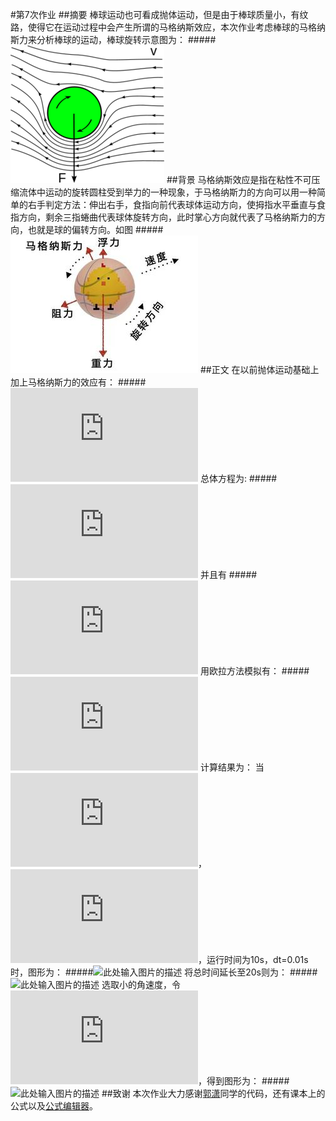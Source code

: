 #第7次作业
##摘要
   棒球运动也可看成抛体运动，但是由于棒球质量小，有纹路，使得它在运动过程中会产生所谓的马格纳斯效应，本次作业考虑棒球的马格纳斯力来分析棒球的运动，棒球旋转示意图为：
#####![此处输入图片的描述][1]
##背景
马格纳斯效应是指在粘性不可压缩流体中运动的旋转圆柱受到举力的一种现象，于马格纳斯力的方向可以用一种简单的右手判定方法：伸出右手，食指向前代表球体运动方向，使拇指水平垂直与食指方向，剩余三指蜷曲代表球体旋转方向，此时掌心方向就代表了马格纳斯力的方向，也就是球的偏转方向。如图
#####![此处输入图片的描述][2]
##正文
在以前抛体运动基础上加上马格纳斯力的效应有：
#####![此处输入图片的描述][3]
总体方程为:
#####![此处输入图片的描述][4]
并且有
#####![此处输入图片的描述][5]
用欧拉方法模拟有：
#####![此处输入图片的描述][6]
计算结果为：
当![此处输入图片的描述][7]，![此处输入图片的描述][8]，运行时间为10s，dt=0.01s时，图形为：
#####![此处输入图片的描述][9]
将总时间延长至20s则为：
#####![此处输入图片的描述][10]
选取小的角速度，令![此处输入图片的描述][11]，得到图形为：
#####![此处输入图片的描述][12]
##致谢
本次作业大力感谢[郭潇][13]同学的代码，还有课本上的公式以及[公式编辑器][14]。


  [1]: https://github.com/EPR123/1234567890/blob/master/%E4%B8%8B%E8%BD%BD.jpg
  [2]: https://github.com/EPR123/1234567890/blob/master/u=429039232,2944302496&fm=21&gp=0.jpg
  [3]: http://latex.codecogs.com/gif.latex?%5Cleft%5C%7B%5Cbegin%7Bmatrix%7D%20dx/dt=v_%7Bx%7D%5C%5C%20mdv_%7Bx%7D/dt=-Bvv_%7Bx%7D-S%5Comega%20v_%7Bz%7D%20%5C%5C%20dy/dt=v_%7By%7D%20%5C%5C%20mdv_%7Bx%7D/dt=-Bvv_%7By%7D%20%5C%5C%20mdv_%7By%7D/dt=-Bvv_%7Bz%7D&plus;S%5Comega%20v_%7Bx%7D-mg%20%5Cend%7Bmatrix%7D%5Cright.
  [4]: http://latex.codecogs.com/gif.latex?m%5Cfrac%7Bd%5E%7B2%7D%5Cvec%7Br%7D%7D%7Bdt%5E%7B2%7D%7D=m%5Cvec%7Bg%7D-Bv%5E%7B2%7D%5Cvec%7Bv_%7B0%7D%7D-S%5Cvec%7Bv%7D%5Ctimes%5Cvec%7B%20%5Comega%7D
  [5]: http://latex.codecogs.com/gif.latex?%5Cfrac%7BB%7D%7Bm%7D=0.0039&plus;%5Cfrac%7B0.0058%7D%7B1&plus;e%5E%7B%5Cfrac%7Bv-v_%7Bd%7D%7D%7B%5CDelta%20%7D%7D%7D
  [6]: http://latex.codecogs.com/gif.latex?%5Cleft%5C%7B%5Cbegin%7Bmatrix%7D%20x_%7Bi&plus;1%7D=v_%7Bx,i%7D%5CDelta%20t&plus;x_%7Bi%7D%5C%5C%20v_%7Bx,i&plus;1%7D=-%5Cfrac%7BB%7D%7Bm%7Dvv_%7Bx%7D&plus;%5Cfrac%7BS%7D%7Bm%7Dv_%7By%7D%5Comega%20_%7Bz%7D%5CDelta%20t&plus;v_%7Bx,i%7D%20%5C%5Cy_%7Bi&plus;1%7D=v_%7By,i%7D%5CDelta%20t&plus;y_%7Bi%7D%20%5C%5C%20v_%7By,i&plus;1%7D=-%5Cfrac%7BB%7D%7Bm%7Dvv_%7By%7D&plus;%5Cfrac%7BS%7D%7Bm%7Dv_%7Bz%7D%5Comega%20_%7Bx%7D%5CDelta%20t&plus;v_%7By,i%7D-g%5CDelta%20t%20%5C%5C%20z_%7Bi&plus;1%7D=v_%7Bz,i%7D%5CDelta%20t&plus;z_%7Bi%7D%20%5C%5C%20v_%7Bz,i&plus;1%7D=%5Cfrac%7BS%7D%7Bm%7Dv_%7Bx%7D%5Comega%20_%7By%7D%5CDelta%20t&plus;v_%7Bz,i%7D%20%5Cend%7Bmatrix%7D%5Cright.
  [7]: http://latex.codecogs.com/gif.latex?%5Comega%20=2000r/min
  [8]: http://latex.codecogs.com/gif.latex?v=45m/s
  [9]: https://raw.githubusercontent.com/guoxiaowhu/computationalphysics_N2013301020099/master/problem2.19_x-z%20w+.png
  [10]: https://raw.githubusercontent.com/guoxiaowhu/computationalphysics_N2013301020099/master/problem2.19_x-z.png
  [11]: http://latex.codecogs.com/gif.latex?%5Comega%20=20r/min
  [12]: https://raw.githubusercontent.com/guoxiaowhu/computationalphysics_N2013301020099/master/problem2.19_x-z%20w=30.png
  [13]: https://github.com/guoxiaowhu/computationalphysics_N2013301020099/blob/master/problem2.19.py
  [14]: http://latex.codecogs.com/
